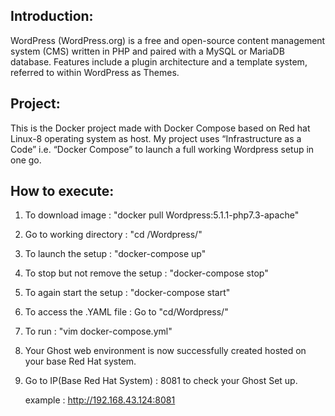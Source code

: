 ## Introduction:
WordPress (WordPress.org) is a free and open-source content management system (CMS) written in PHP and paired with a MySQL or MariaDB database. 
Features include a plugin architecture and a template system, referred to within WordPress as Themes.

## Project:
This is the Docker project made with Docker Compose based on Red hat Linux-8 operating system as host. My project uses “Infrastructure as a Code” i.e. “Docker Compose” to launch a full working Wordpress setup in one go.

## How to execute:
1. To download image : "docker pull Wordpress:5.1.1-php7.3-apache"
2. Go to working directory : "cd /Wordpress/"
3. To launch the setup : "docker-compose up"
4. To stop but not remove the setup : "docker-compose stop"
5. To again start the setup : "docker-compose start"
6. To access the .YAML file : Go to "cd/Wordpress/"  
7. To run : "vim docker-compose.yml"
8. Your Ghost web environment is now successfully created hosted on your base Red Hat system. 

9. Go to IP(Base Red Hat System) : 8081 to check your Ghost Set up.
   
   example : http://192.168.43.124:8081
   
